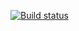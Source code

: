 [![Build status](https://ci.appveyor.com/api/projects/status/6brjh7a8p5ctnr03?svg=true)](https://ci.appveyor.com/project/Dmitrii-Q/javagradlenet-02)
